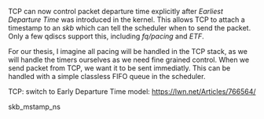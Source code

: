 TCP can now control packet departure time explicitly after *Earliest Departure Time* was introduced in the kernel. This allows TCP to attach a timestamp to an *skb* which can tell the scheduler when to send the packet. Only a few qdiscs support this, including *fq/pacing* and *ETF*.

For our thesis, I imagine all pacing will be handled in the TCP stack, as we will handle the timers ourselves as we need fine grained control. When we send packet from TCP, we want it to be sent immediatly. This can be handled with a simple classless FIFO queue in the scheduler. 

TCP: switch to Early Departure Time model:
https://lwn.net/Articles/766564/


skb_mstamp_ns